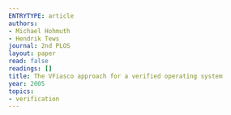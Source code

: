 ```yaml
---
ENTRYTYPE: article
authors:
- Michael Hohmuth
- Hendrik Tews
journal: 2nd PLOS
layout: paper
read: false
readings: []
title: The VFiasco approach for a verified operating system
year: 2005
topics:
- verification
---
```

